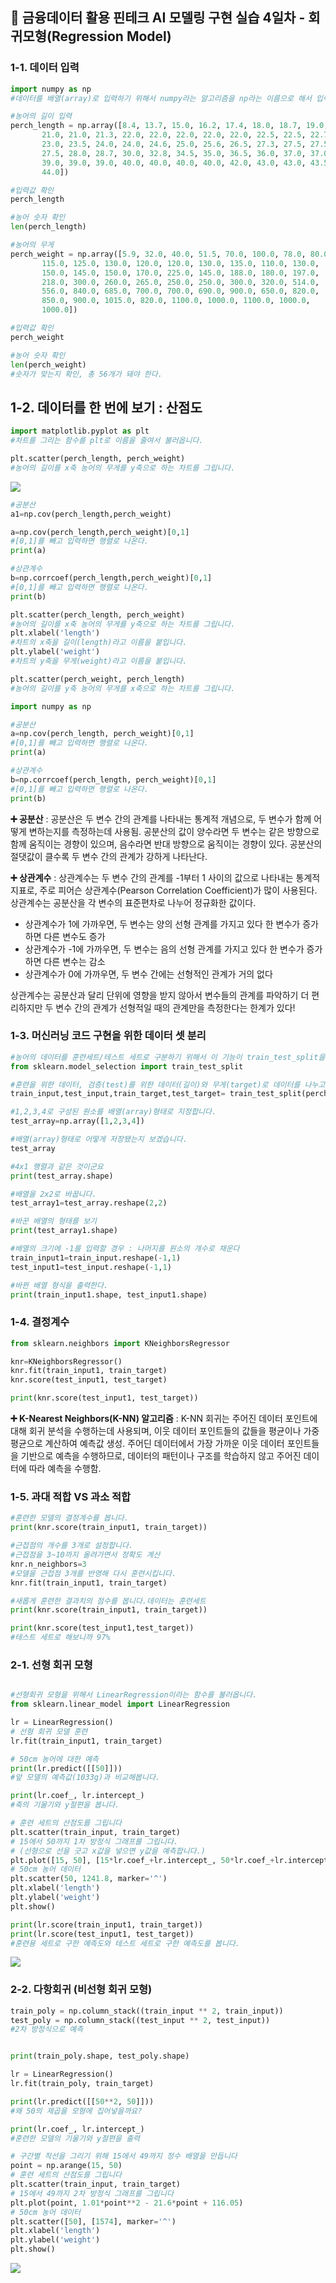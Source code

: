 ## 📝 금융데이터 활용 핀테크 AI 모델링 구현 실습 4일차 - 회귀모형(Regression Model)

### 1-1. 데이터 입력

```python
import numpy as np
#데이터를 배열(array)로 입력하기 위해서 numpy라는 알고리즘을 np라는 이름으로 해서 입력합니다.

#농어의 길이 입력
perch_length = np.array([8.4, 13.7, 15.0, 16.2, 17.4, 18.0, 18.7, 19.0, 19.6, 20.0, 21.0,
       21.0, 21.0, 21.3, 22.0, 22.0, 22.0, 22.0, 22.0, 22.5, 22.5, 22.7,
       23.0, 23.5, 24.0, 24.0, 24.6, 25.0, 25.6, 26.5, 27.3, 27.5, 27.5,
       27.5, 28.0, 28.7, 30.0, 32.8, 34.5, 35.0, 36.5, 36.0, 37.0, 37.0,
       39.0, 39.0, 39.0, 40.0, 40.0, 40.0, 40.0, 42.0, 43.0, 43.0, 43.5,
       44.0])

#입력값 확인
perch_length

#농어 숫자 확인
len(perch_length)

#농어의 무게
perch_weight = np.array([5.9, 32.0, 40.0, 51.5, 70.0, 100.0, 78.0, 80.0, 85.0, 85.0, 110.0,
       115.0, 125.0, 130.0, 120.0, 120.0, 130.0, 135.0, 110.0, 130.0,
       150.0, 145.0, 150.0, 170.0, 225.0, 145.0, 188.0, 180.0, 197.0,
       218.0, 300.0, 260.0, 265.0, 250.0, 250.0, 300.0, 320.0, 514.0,
       556.0, 840.0, 685.0, 700.0, 700.0, 690.0, 900.0, 650.0, 820.0,
       850.0, 900.0, 1015.0, 820.0, 1100.0, 1000.0, 1100.0, 1000.0,
       1000.0])

#입력값 확인
perch_weight

#농어 숫자 확인
len(perch_weight)
#숫자가 맞는지 확인, 총 56개가 돼야 한다.

```

## 1-2. 데이터를 한 번에 보기 : 산점도

```python
import matplotlib.pyplot as plt
#차트를 그리는 함수를 plt로 이름을 줄여서 불러옵니다.

plt.scatter(perch_length, perch_weight)
#농어의 길이를 x축 농어의 무게를 y축으로 하는 차트를 그립니다.
```
![](https://velog.velcdn.com/images/chhaewxn/post/f7b90509-a63d-4cf4-b019-4cffe34b0e94/image.png)


```python
#공분산
a1=np.cov(perch_length,perch_weight)

a=np.cov(perch_length,perch_weight)[0,1]
#[0,1]를 빼고 입력하면 행렬로 나온다.
print(a)

#상관계수
b=np.corrcoef(perch_length,perch_weight)[0,1]
#[0,1]를 빼고 입력하면 행렬로 나온다.
print(b)

plt.scatter(perch_length, perch_weight)
#농어의 길이를 x축 농어의 무게를 y축으로 하는 차트를 그립니다.
plt.xlabel('length')
#차트의 x축을 길이(length)라고 이름을 붙입니다.
plt.ylabel('weight')
#차트의 y축을 무게(weight)라고 이름을 붙입니다.

plt.scatter(perch_weight, perch_length)
#농어의 길이를 y축 농어의 무게를 x축으로 하는 차트를 그립니다.

import numpy as np

#공분산
a=np.cov(perch_length, perch_weight)[0,1]
#[0,1]를 빼고 입력하면 행렬로 나온다.
print(a)

#상관계수
b=np.corrcoef(perch_length, perch_weight)[0,1]
#[0,1]를 빼고 입력하면 행렬로 나온다.
print(b)
```

**➕ 공분산**
: 공분산은 두 변수 간의 관계를 나타내는 통계적 개념으로, 두 변수가 함께 어떻게 변하는지를 측정하는데 사용됨. 공분산의 값이 양수라면 두 변수는 같은 방향으로 함께 움직이는 경향이 있으며, 음수라면 반대 방향으로 움직이는 경향이 있다. 공분산의 절댓값이 클수록 두 변수 간의 관계가 강하게 나타난다.

**➕ 상관계수**
: 상관계수는 두 변수 간의 관계를 -1부터 1 사이의 값으로 나타내는 통계적 지표로, 주로 피어슨 상관계수(Pearson Correlation Coefficient)가 많이 사용된다. 상관계수는 공분산을 각 변수의 표준편차로 나누어 정규화한 값이다.

- 상관계수가 1에 가까우면, 두 변수는 양의 선형 관계를 가지고 있다
한 변수가 증가하면 다른 변수도 증가
- 상관계수가 -1에 가까우면, 두 변수는 음의 선형 관계를 가지고 있다
한 변수가 증가하면 다른 변수는 감소
- 상관계수가 0에 가까우면, 두 변수 간에는 선형적인 관계가 거의 없다

상관계수는 공분산과 달리 단위에 영향을 받지 않아서 변수들의 관계를 파악하기 더 편리하지만 두 변수 간의 관계가 선형적일 때의 관계만을 측정한다는 한계가 있다!

### 1-3. 머신러닝 코드 구현을 위한 데이터 셋 분리

```python
#농어의 데이터를 훈련세트/테스트 세트로 구분하기 위해서 이 기능이 train_test_split을 불러옵니다.
from sklearn.model_selection import train_test_split

#훈련을 위한 데이터, 검증(test)를 위한 데이터(길이)와 무게(target)로 데이터를 나누고, 랜덤42이라고 지정해 이를 실행합니다.
train_input,test_input,train_target,test_target= train_test_split(perch_length, perch_weight, random_state=42)

#1,2,3,4로 구성된 원소를 배열(array)형태로 지정합니다.
test_array=np.array([1,2,3,4])

#배열(array)형태로 어떻게 저장됐는지 보겠습니다.
test_array

#4x1 행렬과 같은 것이군요
print(test_array.shape)

#배열을 2x2로 바꿉니다.
test_array1=test_array.reshape(2,2)

#바꾼 배열의 형태를 보기
print(test_array1.shape)

#배열의 크기에 -1를 입력할 경우 : 나머지를 원소의 개수로 채운다
train_input1=train_input.reshape(-1,1)
test_input1=test_input.reshape(-1,1)

#바뀐 배열 형식을 출력한다.
print(train_input1.shape, test_input1.shape)

```

### 1-4. 결정계수

```python
from sklearn.neighbors import KNeighborsRegressor

knr=KNeighborsRegressor()
knr.fit(train_input1, train_target)
knr.score(test_input1, test_target)

print(knr.score(test_input1, test_target))
```

**➕ K-Nearest Neighbors(K-NN) 알고리즘**
: K-NN 회귀는 주어진 데이터 포인트에 대해 회귀 분석을 수행하는데 사용되며, 이웃 데이터 포인트들의 값들을 평균이나 가중 평균으로 계산하여 예측값 생성. 주어딘 데이터에서 가장 가까운 이웃 데이터 포인트들을 기반으로 예측을 수행하므로, 데이터의 패턴이나 구조를 학습하지 않고 주어진 데이터에 따라 예측을 수행함.


### 1-5. 과대 적합 VS 과소 적합
```python
#훈련한 모델의 결정계수를 봅니다.
print(knr.score(train_input1, train_target))

#근접점의 개수를 3개로 설정합니다.
#근접점을 3~10까지 올려가면서 정확도 계산
knr.n_neighbors=3
#모델을 근접점 3개를 반영해 다시 훈련시킵니다.
knr.fit(train_input1, train_target)

#새롭게 훈련한 결과치의 점수를 봅니다.데이터는 훈련세트
print(knr.score(train_input1, train_target))

print(knr.score(test_input1,test_target))
#테스트 세트로 해보니까 97%
```

### 2-1. 선형 회귀 모형

```python

#선형회귀 모형을 위해서 LinearRegression이라는 함수를 불러옵니다.
from sklearn.linear_model import LinearRegression

lr = LinearRegression()
# 선형 회귀 모델 훈련
lr.fit(train_input1, train_target)

# 50cm 농어에 대한 예측
print(lr.predict([[50]]))
#앞 모델의 예측값(1033g)과 비교해봅니다.

print(lr.coef_, lr.intercept_)
#축의 기울기와 y절편을 봅니다.

# 훈련 세트의 산점도를 그립니다
plt.scatter(train_input, train_target)
# 15에서 50까지 1차 방정식 그래프를 그립니다.
# (선형으로 선을 긋고 x값을 넣으면 y값을 예측합니다.)
plt.plot([15, 50], [15*lr.coef_+lr.intercept_, 50*lr.coef_+lr.intercept_])
# 50cm 농어 데이터
plt.scatter(50, 1241.8, marker='^')
plt.xlabel('length')
plt.ylabel('weight')
plt.show()

print(lr.score(train_input1, train_target))
print(lr.score(test_input1, test_target))
#훈련용 세트로 구한 예측도와 테스트 세트로 구한 예측도를 봅니다.
```

![](https://velog.velcdn.com/images/chhaewxn/post/513d4b20-90dc-48e5-90ae-5bf95021fdcf/image.png)

### 2-2. 다항회귀 (비선형 회귀 모형)
```python
train_poly = np.column_stack((train_input ** 2, train_input))
test_poly = np.column_stack((test_input ** 2, test_input))
#2차 방정식으로 예측


print(train_poly.shape, test_poly.shape)

lr = LinearRegression()
lr.fit(train_poly, train_target)

print(lr.predict([[50**2, 50]]))
#왜 50의 제곱을 모형에 집어넣을까요?

print(lr.coef_, lr.intercept_)
#훈련한 모델의 기울기와 y절편을 출력

# 구간별 직선을 그리기 위해 15에서 49까지 정수 배열을 만듭니다
point = np.arange(15, 50)
# 훈련 세트의 산점도를 그립니다
plt.scatter(train_input, train_target)
# 15에서 49까지 2차 방정식 그래프를 그립니다
plt.plot(point, 1.01*point**2 - 21.6*point + 116.05)
# 50cm 농어 데이터
plt.scatter([50], [1574], marker='^')
plt.xlabel('length')
plt.ylabel('weight')
plt.show()

```

![](https://velog.velcdn.com/images/chhaewxn/post/6b5c7ee2-6761-4e92-88e5-d9e6f24a3120/image.png)

